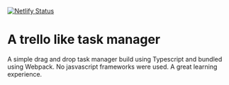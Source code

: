 [![Netlify Status](https://api.netlify.com/api/v1/badges/90a406dc-2cfc-4da0-a5ac-5734c6b3ebe5/deploy-status)](https://app.netlify.com/sites/saurab-typescripttrelloclone/deploys)



# A trello like task manager

A simple drag and drop task manager build using Typescript and bundled using Webpack.
No jasvascript frameworks were used. A great learning experience.
